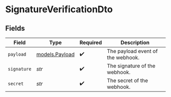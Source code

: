# SignatureVerificationDto


## Fields

| Field                                  | Type                                   | Required                               | Description                            |
| -------------------------------------- | -------------------------------------- | -------------------------------------- | -------------------------------------- |
| `payload`                              | [models.Payload](../models/payload.md) | :heavy_check_mark:                     | The payload event of the webhook.      |
| `signature`                            | *str*                                  | :heavy_check_mark:                     | The signature of the webhook.          |
| `secret`                               | *str*                                  | :heavy_check_mark:                     | The secret of the webhook.             |